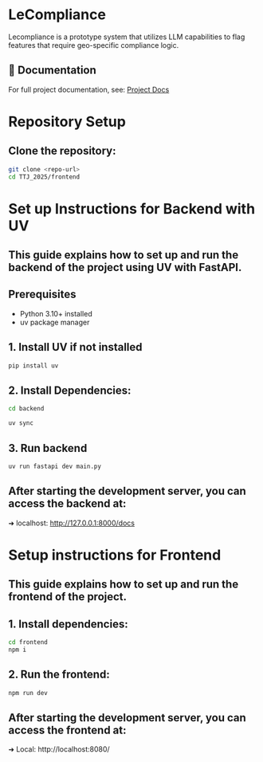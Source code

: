 # LeCompliance
Lecompliance is a prototype system that utilizes LLM capabilities to flag features that require geo-specific compliance logic.

## 📄 Documentation

For full project documentation, see: [Project Docs](https://docs.google.com/document/d/1voDWtOC-vWqSAmjqzOxv-83WxojZyhrVTPsLfnfVrT8/edit?usp=sharing)

# Repository Setup
## Clone the repository:
```bash
git clone <repo-url>
cd TTJ_2025/frontend
```

# Set up Instructions for Backend with UV
This guide explains how to set up and run the backend of the project using **UV** with **FastAPI**. 
---

## Prerequisites 
- Python 3.10+ installed 
- uv package manager

## 1. Install UV if not installed
```bash
pip install uv
```

## 2. Install Dependencies:
```bash
cd backend

uv sync
```

## 3. Run backend
```bash
uv run fastapi dev main.py
```
## After starting the development server, you can access the backend at:
  ➜ localhost: http://127.0.0.1:8000/docs

# Setup instructions for Frontend
This guide explains how to set up and run the frontend of the project. 
---

## 1. Install dependencies:
```bash
cd frontend
npm i
```
## 2. Run the frontend:
```bash
npm run dev
```

## After starting the development server, you can access the frontend at:
  ➜  Local:   http://localhost:8080/

